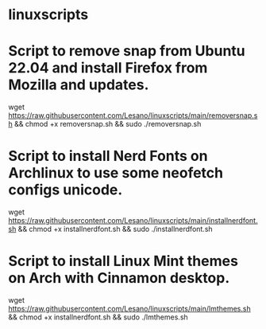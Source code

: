 # linuxscripts

# Script to remove snap from Ubuntu 22.04 and install Firefox from Mozilla and updates.
wget https://raw.githubusercontent.com/Lesano/linuxscripts/main/removersnap.sh && chmod +x removersnap.sh && sudo ./removersnap.sh

# Script to install Nerd Fonts on Archlinux to use some neofetch configs unicode.
wget https://raw.githubusercontent.com/Lesano/linuxscripts/main/installnerdfont.sh && chmod +x installnerdfont.sh && sudo ./installnerdfont.sh

# Script to install Linux Mint themes on Arch with Cinnamon desktop.
wget https://raw.githubusercontent.com/Lesano/linuxscripts/main/lmthemes.sh && chmod +x installnerdfont.sh && sudo ./lmthemes.sh
